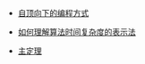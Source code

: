 * [自顶向下的编程方式](http://markhneedham.com/blog/2008/09/15/clean-code-book-review/)

* [如何理解算法时间复杂度的表示法](http://www.zhihu.com/question/21387264)

* [主定理](https://www.wanweibaike.com/wiki-%E4%B8%BB%E5%AE%9A%E7%90%86)